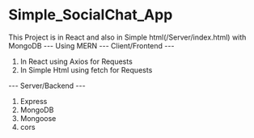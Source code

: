 # Simple_SocialChat_App
 This Project is  in React and also in Simple html(/Server/index.html) with MongoDB
 --- Using MERN
 --- Client/Frontend ---
 1. In React using Axios for Requests
 2. In Simple Html using fetch for Requests
 
 --- Server/Backend ---
 1. Express
 2. MongoDB
 3. Mongoose
 4. cors 
